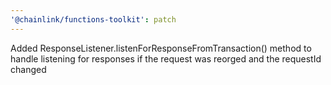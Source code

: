 ```yaml
---
'@chainlink/functions-toolkit': patch
---
```


Added ResponseListener.listenForResponseFromTransaction() method to handle listening for responses if the request was reorged and the requestId changed
